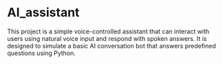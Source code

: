 # AI_assistant
This project is a simple voice-controlled assistant that can interact with users using natural voice input and respond with spoken answers. It is designed to simulate a basic AI conversation bot that answers predefined questions using Python.
